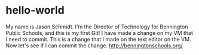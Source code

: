 # hello-world
My name is Jason Schmidt. I'm the Director of Technology for Bennington Public Schools, and this is my first Git!
I have made a change on my VM that I need to commit.
This is a change that I made on the text editor on the VM. Now let's see if I can commit the change.
http://benningtonschools.org/
